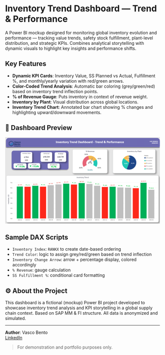 # Inventory Trend Dashboard — Trend & Performance

A Power BI mockup designed for monitoring global inventory evolution and performance — tracking value trends, safety stock fulfillment, plant-level distribution, and strategic KPIs. Combines analytical storytelling with dynamic visuals to highlight key insights and performance shifts.

## Key Features

- **Dynamic KPI Cards**: Inventory Value, SS Planned vs Actual, Fulfillment %, and monthly/yearly variation with red/green arrows.
- **Color-Coded Trend Analysis**: Automatic bar coloring (grey/green/red) based on inventory trend inflection points.
- **% of Revenue Gauge**: Puts inventory in context of revenue weight.
- **Inventory by Plant**: Visual distribution across global locations.
- **Inventory Trend Chart**: Annotated bar chart showing % changes and highlighting upward/downward movements.

## 📸 Dashboard Preview

![Inventory Trend Dashboard](./Inventory_Trend_Dashboard.png)

## Sample DAX Scripts

- `Inventory Index`: `RANKX` to create date-based ordering
- `Trend Color`: logic to assign grey/red/green based on trend inflection
- `Inventory Change Arrow`: arrow + percentage display, colored accordingly
- `% Revenue`: gauge calculation
- `SS Fulfillment %`: conditional card formatting

## ⚙ About the Project

This dashboard is a fictional (mockup) Power BI project developed to showcase inventory trend analysis and KPI storytelling in a global supply chain context. Based on SAP MM & FI structure. All data is anonymized and simulated.

---

**Author**: Vasco Bento  
[LinkedIn](https://www.linkedin.com/in/vasco--bento)

> For demonstration and portfolio purposes only.
